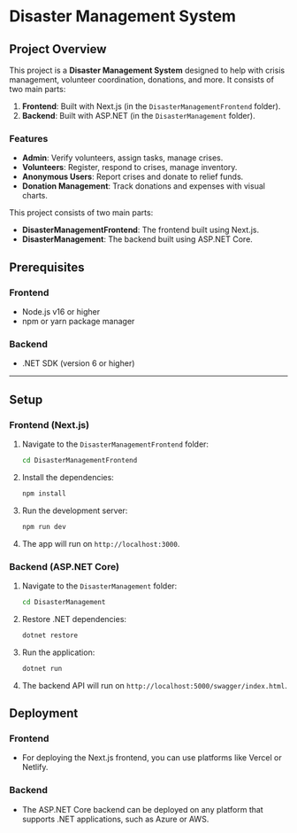 # Disaster Management System


## Project Overview

This project is a **Disaster Management System** designed to help with crisis management, volunteer coordination, donations, and more. It consists of two main parts:

1. **Frontend**: Built with Next.js (in the `DisasterManagementFrontend` folder).
2. **Backend**: Built with ASP.NET (in the `DisasterManagement` folder).

### Features
- **Admin**: Verify volunteers, assign tasks, manage crises.
- **Volunteers**: Register, respond to crises, manage inventory.
- **Anonymous Users**: Report crises and donate to relief funds.
- **Donation Management**: Track donations and expenses with visual charts.


This project consists of two main parts: 

- **DisasterManagementFrontend**: The frontend built using Next.js.
- **DisasterManagement**: The backend built using ASP.NET Core.

## Prerequisites

### Frontend
- Node.js v16 or higher
- npm or yarn package manager

### Backend
- .NET SDK (version 6 or higher)

---

## Setup

### Frontend (Next.js)
1. Navigate to the `DisasterManagementFrontend` folder:
    ```bash
    cd DisasterManagementFrontend
    ```
2. Install the dependencies:
    ```bash
    npm install
    ```
3. Run the development server:
    ```bash
    npm run dev
    ```
4. The app will run on `http://localhost:3000`.

### Backend (ASP.NET Core)
1. Navigate to the `DisasterManagement` folder:
    ```bash
    cd DisasterManagement
    ```
2. Restore .NET dependencies:
    ```bash
    dotnet restore
    ```
3. Run the application:
    ```bash
    dotnet run
    ```
4. The backend API will run on `http://localhost:5000/swagger/index.html`.

## Deployment
### Frontend
- For deploying the Next.js frontend, you can use platforms like Vercel or Netlify.
  
### Backend
- The ASP.NET Core backend can be deployed on any platform that supports .NET applications, such as Azure or AWS.

